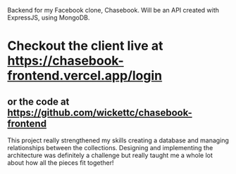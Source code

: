 Backend for my Facebook clone, Chasebook. Will be an API created with ExpressJS, using MongoDB.

# Checkout the client live at https://chasebook-frontend.vercel.app/login

## or the code at https://github.com/wickettc/chasebook-frontend

This project really strengthened my skills creating a database and managing relationships between the collections. Designing and implementing the architecture was definitely a challenge but really taught me a whole lot about how all the pieces fit together!
